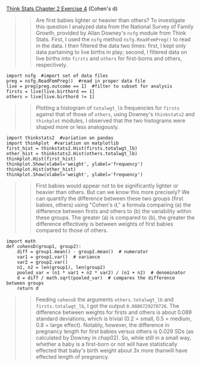 [Think Stats Chapter 2 Exercise 4](http://greenteapress.com/thinkstats2/html/thinkstats2003.html#toc24) (Cohen's d)

>> Are first babies lighter or heavier than others? To investigate this question I analyzed data from the National Survey of Family Growth, provided by Allan Downey's `nsfg` module from Think Stats. First, I used the `nsfg` method `nsfg.ReadFemPreg()` to read in the data. I then filtered the data two times: first, I kept only data partaining to live births in play; second, I filtered data on live births into `firsts` and `others` for first-borns and others, respectively.
```
import nsfg  #import set of data files 
preg = nsfg.ReadFemPreg()  #read in proper data file
live = preg[preg.outcome == 1]  #filter to subset for analysis
firsts = live[live.birthord == 1]
others = live[live.birthord != 1]
```
>> Plotting a histogram of `totalwgt_lb` frequencies for `firsts` against that of those of `others`, using Downey's `thinkstats2` and `thinkplot` modules, I observed that the two histograms were shaped more or less analogously. 
```
import thinkstats2  #variation on pandas
import thinkplot  #variation on matplotlib
first_hist = thinkstats2.Hist(firsts.totalwgt_lb)
other_hist = thinkstats2.Hist(others.totalwgt_lb)
thinkplot.Hist(first_hist)
thinkplot.Show(xlabel='weight', ylabel='frequency')
thinkplot.Hist(other_hist)
thinkplot.Show(xlabel='weight', ylabel='frequency')
```
>> First babies would appear not to be significantly lighter or heavier than others. But can we know this more precisely? We can quantify the difference between these two groups (first babies, others) using "Cohen's d," a formula comparing (a) the difference between firsts and others to (b) the variability within these groups. The greater (a) is compared to (b), the greater the difference effectively is between weights of first babies compared to those of others.
```
import math
def cohensD(group1, group2):
    diff = group1.mean() - group2.mean()  # numerator
    var1 = group1.var()  # variance
    var2 = group2.var()
    n1, n2 = len(group1), len(group2)
    pooled_var = (n1 * var1 + n2 * var2) / (n1 + n2)  # denominator
    d = diff / math.sqrt(pooled_var)  # compares the difference between groups
    return d  
```
>> Feeding `cohensD` the arguments `others.totalwgt_lb` and `firsts.totalwgt_lb`, I got the output `0.0886729270726`. The difference between weights for firsts and others is about 0.089 standard deviations, which is trivial (0.2 = small, 0.5 = medium, 0.8 = large effect). Notably, however, the difference in pregnancy length for first babies versus others is 0.029 SDs (as calculated by Downey in chap02). So, while still in a small way, whether a baby is a first-born or not will have statistically effected that baby's birth weight about 3x more thanwill have effected length of pregnancy.